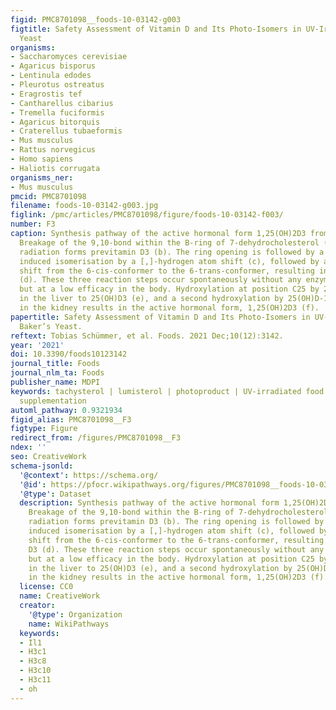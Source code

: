 ```yaml
---
figid: PMC8701098__foods-10-03142-g003
figtitle: Safety Assessment of Vitamin D and Its Photo-Isomers in UV-Irradiated Baker’s
  Yeast
organisms:
- Saccharomyces cerevisiae
- Agaricus bisporus
- Lentinula edodes
- Pleurotus ostreatus
- Eragrostis tef
- Cantharellus cibarius
- Tremella fuciformis
- Agaricus bitorquis
- Craterellus tubaeformis
- Mus musculus
- Rattus norvegicus
- Homo sapiens
- Haliotis corrugata
organisms_ner:
- Mus musculus
pmcid: PMC8701098
filename: foods-10-03142-g003.jpg
figlink: /pmc/articles/PMC8701098/figure/foods-10-03142-f003/
number: F3
caption: Synthesis pathway of the active hormonal form 1,25(OH)2D3 from 7-dehydrocholesterol.
  Breakage of the 9,10-bond within the B-ring of 7-dehydrocholesterol (a) by ultraviolet
  radiation forms previtamin D3 (b). The ring opening is followed by a rapid, thermally
  induced isomerisation by a [,]-hydrogen atom shift (c), followed by a spontaneous
  shift from the 6-cis-conformer to the 6-trans-conformer, resulting in vitamin D3
  (d). These three reaction steps occur spontaneously without any enzyme catalysis,
  but at a low efficacy in the body. Hydroxylation at position C25 by 25-hydroxylase
  in the liver to 25(OH)D3 (e), and a second hydroxylation by 25(OH)D-1-hydroxylase
  in the kidney results in the active hormonal form, 1,25(OH)2D3 (f).
papertitle: Safety Assessment of Vitamin D and Its Photo-Isomers in UV-Irradiated
  Baker’s Yeast.
reftext: Tobias Schümmer, et al. Foods. 2021 Dec;10(12):3142.
year: '2021'
doi: 10.3390/foods10123142
journal_title: Foods
journal_nlm_ta: Foods
publisher_name: MDPI
keywords: tachysterol | lumisterol | photoproduct | UV-irradiated food | vitamin D
  supplementation
automl_pathway: 0.9321934
figid_alias: PMC8701098__F3
figtype: Figure
redirect_from: /figures/PMC8701098__F3
ndex: ''
seo: CreativeWork
schema-jsonld:
  '@context': https://schema.org/
  '@id': https://pfocr.wikipathways.org/figures/PMC8701098__foods-10-03142-g003.html
  '@type': Dataset
  description: Synthesis pathway of the active hormonal form 1,25(OH)2D3 from 7-dehydrocholesterol.
    Breakage of the 9,10-bond within the B-ring of 7-dehydrocholesterol (a) by ultraviolet
    radiation forms previtamin D3 (b). The ring opening is followed by a rapid, thermally
    induced isomerisation by a [,]-hydrogen atom shift (c), followed by a spontaneous
    shift from the 6-cis-conformer to the 6-trans-conformer, resulting in vitamin
    D3 (d). These three reaction steps occur spontaneously without any enzyme catalysis,
    but at a low efficacy in the body. Hydroxylation at position C25 by 25-hydroxylase
    in the liver to 25(OH)D3 (e), and a second hydroxylation by 25(OH)D-1-hydroxylase
    in the kidney results in the active hormonal form, 1,25(OH)2D3 (f).
  license: CC0
  name: CreativeWork
  creator:
    '@type': Organization
    name: WikiPathways
  keywords:
  - Il1
  - H3c1
  - H3c8
  - H3c10
  - H3c11
  - oh
---
```

